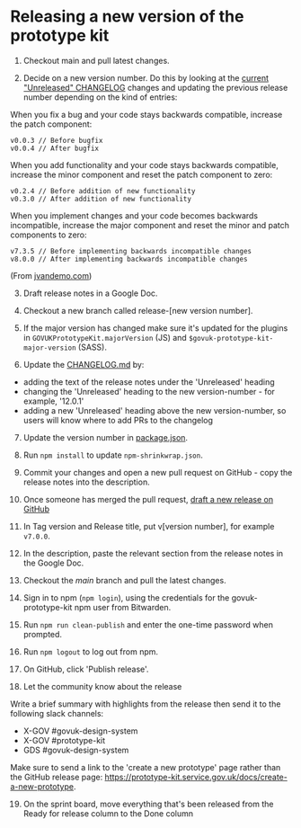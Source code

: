 # Releasing a new version of the prototype kit

1. Checkout main and pull latest changes.

2. Decide on a new version number. Do this by looking at the [current "Unreleased" CHANGELOG](../CHANGELOG.md) changes and updating the previous release number depending on the kind of entries:

When you fix a bug and your code stays backwards compatible, increase the patch component:

```
v0.0.3 // Before bugfix
v0.0.4 // After bugfix
```

When you add functionality and your code stays backwards compatible, increase the minor component and reset the patch component to zero:

```
v0.2.4 // Before addition of new functionality
v0.3.0 // After addition of new functionality
```

When you implement changes and your code becomes backwards incompatible, increase the major component and reset the minor and patch components to zero:

```
v7.3.5 // Before implementing backwards incompatible changes
v8.0.0 // After implementing backwards incompatible changes
```

(From [jvandemo.com](https://www.jvandemo.com/a-simple-guide-to-semantic-versioning/))

3. Draft release notes in a Google Doc.

4. Checkout a new branch called release-[new version number].

5. If the major version has changed make sure it's updated for the plugins in `GOVUKPrototypeKit.majorVersion` (JS) and `$govuk-prototype-kit-major-version` (SASS).

6. Update the [CHANGELOG.md](../../CHANGELOG.md) by:

  - adding the text of the release notes under the 'Unreleased' heading
  - changing the 'Unreleased' heading to the new version-number - for example, '12.0.1'
  - adding a new 'Unreleased' heading above the new version-number, so users will know where to add PRs to the changelog

7. Update the version number in [package.json](../../package.json).

8. Run `npm install` to update `npm-shrinkwrap.json`.

9. Commit your changes and open a new pull request on GitHub - copy the release notes into the description.

10. Once someone has merged the pull request, [draft a new release on GitHub](https://github.com/alphagov/govuk-prototype-kit/releases)

11. In Tag version and Release title, put v[version number], for example `v7.0.0`.

12. In the description, paste the relevant section from the release notes in the Google Doc.

13. Checkout the *main* branch and pull the latest changes.

14. Sign in to npm (`npm login`), using the credentials for the govuk-prototype-kit npm user from Bitwarden.

15. Run `npm run clean-publish` and enter the one-time password when prompted.

16. Run `npm logout` to log out from npm.

17. On GitHub, click 'Publish release'.

18. Let the community know about the release

Write a brief summary with highlights from the release then send it to the following slack channels:

- X-GOV #govuk-design-system
- X-GOV #prototype-kit
- GDS #govuk-design-system

Make sure to send a link to the 'create a new prototype' page rather than the GitHub release page: https://prototype-kit.service.gov.uk/docs/create-a-new-prototype.

19. On the sprint board, move everything that's been released from the Ready for release column to the Done column
